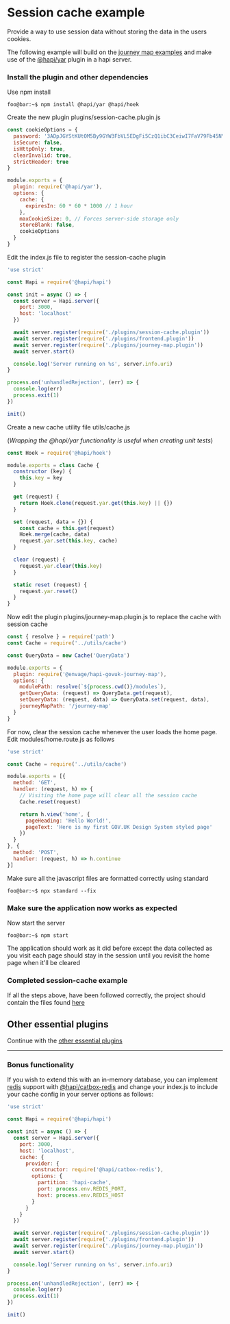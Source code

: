 # Session cache example

Provide a way to use session data without storing the data in the users cookies.

The following example will build on the [journey map examples](../../journey-map-examples/README.md) and make use of the [@hapi/yar](https://www.npmjs.com/package/@hapi/yar) plugin in a hapi server.

### Install the plugin and other dependencies
Use npm install
```console
foo@bar:~$ npm install @hapi/yar @hapi/hoek
```

Create the new plugin plugins/session-cache.plugin.js
```js
const cookieOptions = {
  password: '3ADpJGYStKUtOM5By9GYW3FbVL5EDgFi5CzQ1ibC3CeiwI7FaV79Fb45NYLcQC8t9m',
  isSecure: false,
  isHttpOnly: true,
  clearInvalid: true,
  strictHeader: true
}

module.exports = {
  plugin: require('@hapi/yar'),
  options: {
    cache: {
      expiresIn: 60 * 60 * 1000 // 1 hour
    },
    maxCookieSize: 0, // Forces server-side storage only
    storeBlank: false,
    cookieOptions
  }
}
```

Edit the index.js file to register the session-cache plugin
```js
'use strict'

const Hapi = require('@hapi/hapi')

const init = async () => {
  const server = Hapi.server({
    port: 3000,
    host: 'localhost'
  })

  await server.register(require('./plugins/session-cache.plugin'))
  await server.register(require('./plugins/frontend.plugin'))
  await server.register(require('./plugins/journey-map.plugin'))
  await server.start()

  console.log('Server running on %s', server.info.uri)
}

process.on('unhandledRejection', (err) => {
  console.log(err)
  process.exit(1)
})

init()
```

Create a new cache utility file utils/cache.js

(_Wrapping the @hapi/yar functionality is useful when creating unit tests_)
```js
const Hoek = require('@hapi/hoek')

module.exports = class Cache {
  constructor (key) {
    this.key = key
  }

  get (request) {
    return Hoek.clone(request.yar.get(this.key) || {})
  }

  set (request, data = {}) {
    const cache = this.get(request)
    Hoek.merge(cache, data)
    request.yar.set(this.key, cache)
  }

  clear (request) {
    request.yar.clear(this.key)
  }

  static reset (request) {
    request.yar.reset()
  }
}
```

Now edit the plugin plugins/journey-map.plugin.js to replace the cache with session cache
```js
const { resolve } = require('path')
const Cache = require('../utils/cache')

const QueryData = new Cache('QueryData')

module.exports = {
  plugin: require('@envage/hapi-govuk-journey-map'),
  options: {
    modulePath: resolve(`${process.cwd()}/modules`),
    getQueryData: (request) => QueryData.get(request),
    setQueryData: (request, data) => QueryData.set(request, data),
    journeyMapPath: '/journey-map'
  }
}
```

For now, clear the session cache whenever the user loads the home page.
Edit modules/home.route.js as follows
```js
'use strict'

const Cache = require('../utils/cache')

module.exports = [{
  method: 'GET',
  handler: (request, h) => {
    // Visiting the home page will clear all the session cache
    Cache.reset(request)

    return h.view('home', {
      pageHeading: 'Hello World!',
      pageText: 'Here is my first GOV.UK Design System styled page'
    })
  }
}, {
  method: 'POST',
  handler: (request, h) => h.continue
}]
```


Make sure all the javascript files are formatted correctly using standard
```console
foo@bar:~$ npx standard --fix
```

### Make sure the application now works as expected

Now start the server
```console
foo@bar:~$ npm start
```

The application should work as it did before except the data collected as you visit each page should stay in the session until you revisit the home page when it'll be cleared

### Completed session-cache example
If all the steps above, have been followed correctly, the project should contain the files found [here](.)

## Other essential plugins
Continue with the [other essential plugins](../README.md)

---------------------------------------------

### Bonus functionality

If you wish to extend this with an in-memory database, you can implement [redis](https://redis.io/) support with [@hapi/catbox-redis](https://www.npmjs.com/package/@hapi/catbox-redis)
and change your index.js to include your cache config in your server options as follows:
```js
'use strict'

const Hapi = require('@hapi/hapi')

const init = async () => {
  const server = Hapi.server({
    port: 3000,
    host: 'localhost',
    cache: {
      provider: {
        constructor: require('@hapi/catbox-redis'),
        options: {
          partition: 'hapi-cache',
          port: process.env.REDIS_PORT,
          host: process.env.REDIS_HOST
        }
      }
    }
  })

  await server.register(require('./plugins/session-cache.plugin'))
  await server.register(require('./plugins/frontend.plugin'))
  await server.register(require('./plugins/journey-map.plugin'))
  await server.start()

  console.log('Server running on %s', server.info.uri)
}

process.on('unhandledRejection', (err) => {
  console.log(err)
  process.exit(1)
})

init()
```